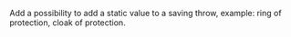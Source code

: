 ﻿Add a possibility to add a static value to a saving throw, example: ring of protection, cloak of protection.